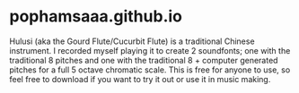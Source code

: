 # pophamsaaa.github.io
Hulusi (aka the Gourd Flute/Cucurbit Flute) is a traditional Chinese instrument. I recorded myself playing it to create 2 soundfonts; one with the traditional 8 pitches and one with the traditional 8 + computer generated pitches for a full 5 octave chromatic scale. This is free for anyone to use, so feel free to download if you want to try it out or use it in music making.
